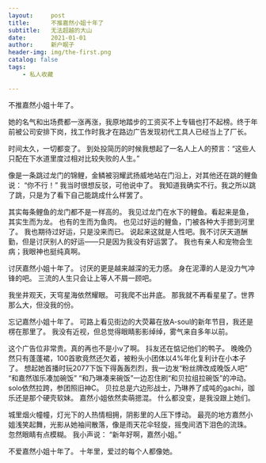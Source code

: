 ```yaml
---
layout:     post
title:      不推嘉然小姐十年了
subtitle:   无法超越的大山
date:       2021-01-01
author:     新户眠子
header-img: img/the-first.png
catalog: false
tags:
    - 私人收藏

---
```






不推嘉然小姐十年了。  

她的名气和出场费都一涨再涨，我原地踏步的工资买不上专辑也打不起榜。终于年前被公司安排下岗，找工作时我才在路边广告发现初代工具人已经当上了厂长。

 时间太久，一切都变了。  到处投简历的时候我想起了一名人上人的预言：“这些人只配在下水道里度过相对比较失败的人生。” 

像是一条跳过龙门的锦鲤，金鳞被羽耀武扬威地站在门沿上，对其他还在跳的鲤鱼说： “你不行！” 我当时很想反驳，可他说中了。 我知道我确实不行。我之所以跳了跳，只是为了看下自己能跳成什么样罢了。 

其实每条鲤鱼的龙门都不是一样高的。 我见过龙门在水下的鲤鱼。看起来是鱼，其实生而为龙。 也有的生而为鱼肉。 也见过好运的鲤鱼，门被各种大手摁到河里了。 我也期待过好运，只是没来而已。 说起来这就是人性吧。我不讨厌天道酬勤，但是讨厌别人的好运——只是因为我没有好运罢了。 我也有亲人和宠物会生病；我眼神也挺纯真啊。 



 讨厌嘉然小姐十年了。 讨厌的更是越来越深的无力感。 身在泥潭的人是没力气冲锋的吧。 三流的人生只会让上等人不屑一顾吧。

 我坐井观天，天穹星海依然耀眼。 可我爬不出井底。 那我就不再看星星了。世界那么大，但没我的份。  

忘记嘉然小姐十年了。 可路上看见街边的大荧幕在放A-soul的新年节目，我还是楞在那里了。 我没有近视，但总觉得眼睛影影绰绰，雾气来自多年以前。

 这个广告位非常贵。真的再也不是小v了啊。 抖友还在惦记他们的鸭子。 晚晚仍然只有蓬蓬裙，100首歌竟然还欠着，被粉头小团体以4%年化复利计在小本子了。 想起她首播时玩2077下饭下得轰轰烈烈，我一边发“粉丝牌改成晚饭人吧” “和嘉然珈乐凑加碗饭” “和乃琳凑来碗饭”一边忍住刷“和贝拉组拉碗饭”的冲动。 solo依然拉跨，参团照旧神C。 贝拉总是六边形战士，乃琳养了成吨的gachi，珈乐还是那个硬壳软妹。 嘉然小姐依然卖萌摁混。 什么都没变，是我没跟上她们。

 城里烟火幢幢，灯光下的人热情相拥，阴影里的人压下悸动。  最亮的地方嘉然小姐浅笑起舞，光影从她袖间散落，像是雨天花伞轻旋，摇曳间洒下泪色的流珠。 忽然眼睛有点模糊。 我小声说： “新年好啊，嘉然小姐。” 

 不爱嘉然小姐十年了。 十年里，爱过的每个人都像她。